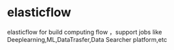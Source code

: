 # elasticflow
elasticflow for build computing flow ，support jobs like Deeplearning,ML,DataTrasfer,Data Searcher platform,etc
